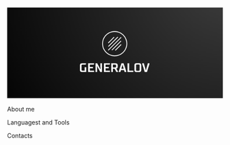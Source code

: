 ![Header](https://github.com/GeneralovDV/generalovdv/blob/main/assets/FireShot%20Capture%20010%20-%20Free%20Logo%20Maker%20-%20Get%20Custom%20Logo%20Designs%20in%20Minutes%20-%20Looka%20-%20looka.com.png)

About me

Languagest and Tools

Contacts